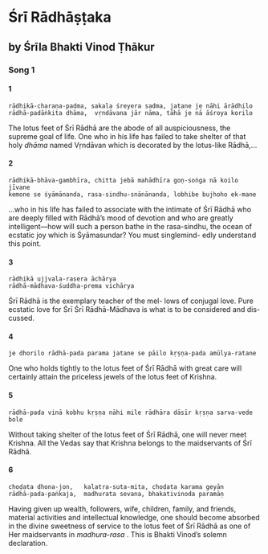 # Śrī Rādhāṣṭaka

## by Śrīla Bhakti Vinod Ṭhākur

### Song 1

#### 1

    rādhikā-charaṇa-padma, sakala śreyera sadma, jatane je nāhi ārādhilo
    rādhā-padāṅkita dhāma,  vṛndāvana jār nāma, tāhā je nā āśroya korilo

The lotus feet of Śrī Rādhā are the abode of all auspiciousness, the supreme goal of life. One who in his life has failed to take shelter of that holy *dhāma* named Vṛndāvan which is decorated by the lotus-like Rādhā,…

#### 2

    rādhikā-bhāva-gambhīra, chitta jebā mahādhīra goṇ-soṅga nā koilo jīvane
    kemone se śyāmānanda, rasa-sindhu-snānānanda, lobhibe bujhoho ek-mane

…who in his life has failed to associate with the intimate of Śrī Rādhā who are deeply filled with Rādhā’s mood of devotion and who are greatly intelligent—how will such a person bathe in the rasa-sindhu, the ocean of ecstatic joy which is Śyāmasundar? You must singlemind- edly understand this point.

#### 3

    rādhikā ujjvala-rasera āchārya
    rādhā-mādhava-śuddha-prema vichārya

Śrī Rādhā is the exemplary teacher of the mel- lows of conjugal love. Pure ecstatic love for Śrī Śrī Rādhā-Mādhava is what is to be considered and dis- cussed.

#### 4

    je dhorilo rādhā-pada parama jatane se pāilo kṛṣṇa-pada amūlya-ratane

One who holds tightly to the lotus feet of Śrī Rādhā with great care will certainly attain the priceless jewels of the lotus feet of Krishna.

#### 5

    rādhā-pada vinā kobhu kṛṣṇa nāhi mile rādhāra dāsīr kṛṣṇa sarva-vede bole

Without taking shelter of the lotus feet of Śrī Rādhā, one will never meet Krishna. All the Vedas say that Krishna belongs to the maidservants of Śrī Rādhā.

#### 6

    choḍata dhona-jon,   kalatra-suta-mita, choḍata karama geyān
    rādhā-pada-paṅkaja,  madhurata sevana, bhakativinoda paramāṇ

Having given up wealth, followers, wife, children, family, and friends, material activities and intellectual knowledge, one should become absorbed in the divine sweetness of service to the lotus feet of Śrī Rādhā as one of Her maidservants in *madhura-rasa* . This is Bhakti Vinod’s solemn declaration.

